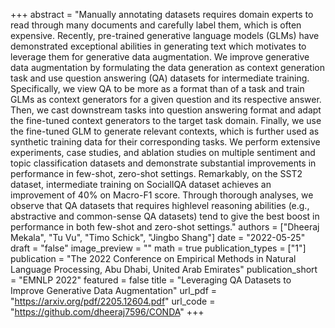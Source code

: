 +++
abstract = "Manually annotating datasets requires domain experts to read through many documents and carefully label them, which is often expensive. Recently, pre-trained generative language models (GLMs) have demonstrated exceptional abilities in generating text which motivates to leverage them for generative data augmentation. We improve generative data augmentation by formulating the data generation as context generation task and use question answering (QA) datasets for intermediate training. Specifically, we view QA to be more as a format than of a task and train GLMs as context generators for a given question and its respective answer. Then, we cast downstream tasks into question answering format and adapt the fine-tuned context generators to the target task domain. Finally, we use the fine-tuned GLM to generate relevant contexts, which is further used as synthetic training data for their corresponding tasks. We perform extensive experiments, case studies, and ablation studies on multiple sentiment and topic classification datasets and demonstrate substantial improvements in performance in few-shot, zero-shot settings. Remarkably, on the SST2 dataset, intermediate training on SocialIQA dataset achieves an improvement of 40% on Macro-F1 score. Through thorough analyses, we observe that QA datasets that requires highlevel reasoning abilities (e.g., abstractive and common-sense QA datasets) tend to give the best boost in performance in both few-shot and zero-shot settings."
authors = ["Dheeraj Mekala", "Tu Vu", "Timo Schick", "Jingbo Shang"]
date = "2022-05-25"
draft = "false"
image_preview = ""
math = true
publication_types = ["1"]
publication = "The 2022 Conference on Empirical Methods in Natural Language Processing, Abu Dhabi, United Arab Emirates"
publication_short = "EMNLP 2022"
featured = false
title = "Leveraging QA Datasets to Improve Generative Data Augmentation"
url_pdf = "https://arxiv.org/pdf/2205.12604.pdf"
url_code = "https://github.com/dheeraj7596/CONDA"
+++